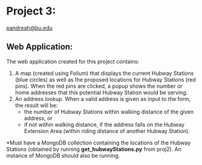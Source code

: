 # Project 3: 

pandreah@bu.edu

## Web Application:

The web application created for this project contains:

1. A map (created using Folium) that displays the current Hubway Stations (blue circles) as well as the proposed locations for Hubway Stations (red pins). When the red pins are clicked, a popup shows the number or home addresses that this potential Hubway Station would be serving.
2. An address lookup. When a valid address is given as input to the form, the result will be:
      - the number of Hubway Stations within walking distance of the given address, or
      - if not within walking distance, if the address falls on the Hubway Extension Area (within riding distance of another Hubway Station).


*Must have a MongoDB collection containing the locations of the Hubway Stations (obtained by running **get_hubwayStations.py** from proj2). An instance of MongoDB should also be running.
